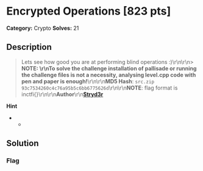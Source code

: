 # Encrypted Operations [823 pts]

**Category:** Crypto
**Solves:** 21

## Description
>Lets see how good you are at performing blind operations :)\r\n\r\n> **NOTE:  \r\nTo solve the challenge installation of pallisade or running the challenge files is not a necessity, analysing level.cpp code with pen and paper is enough!**\r\n\r\n**MD5 Hash**: `src.zip 93c7534260c4c76a95b5c6bb6775626d`\r\n\r\n**NOTE**:  flag format is inctfi{}\r\n\r\n**Author**\r\n[**Stryd3r**](https://twitter.com/The_Str1d3r)

**Hint**
* -

## Solution

### Flag


